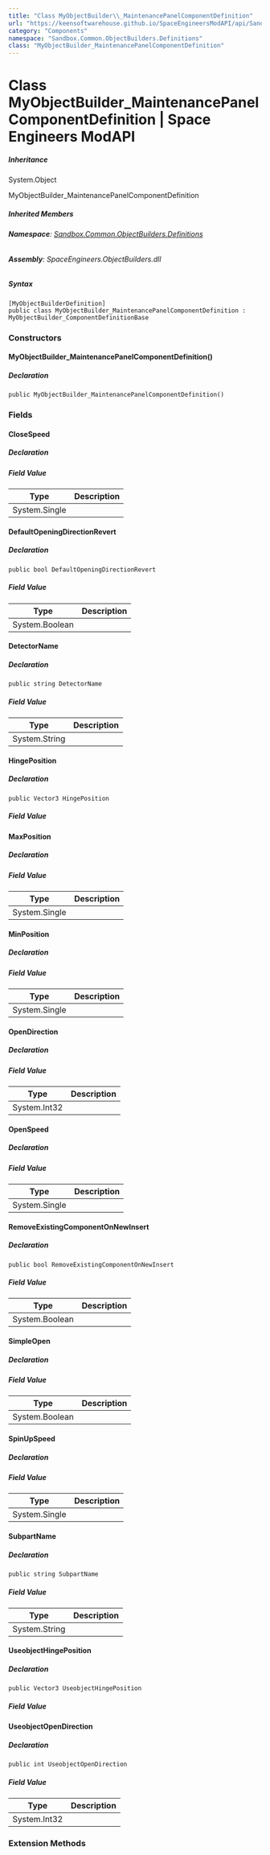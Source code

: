 ```yaml
---
title: "Class MyObjectBuilder\\_MaintenancePanelComponentDefinition"
url: "https://keensoftwarehouse.github.io/SpaceEngineersModAPI/api/Sandbox.Common.ObjectBuilders.Definitions.MyObjectBuilder_MaintenancePanelComponentDefinition.html"
category: "Components"
namespace: "Sandbox.Common.ObjectBuilders.Definitions"
class: "MyObjectBuilder_MaintenancePanelComponentDefinition"
---
```


# Class MyObjectBuilder\_MaintenancePanelComponentDefinition | Space Engineers ModAPI

##### Inheritance

System.Object

MyObjectBuilder\_MaintenancePanelComponentDefinition

##### Inherited Members

###### **Namespace**: [Sandbox.Common.ObjectBuilders.Definitions](https://keensoftwarehouse.github.io/SpaceEngineersModAPI/api/Sandbox.Common.ObjectBuilders.Definitions.html)

###### **Assembly**: SpaceEngineers.ObjectBuilders.dll

##### Syntax

```
[MyObjectBuilderDefinition]
public class MyObjectBuilder_MaintenancePanelComponentDefinition : MyObjectBuilder_ComponentDefinitionBase
```

### [](#constructors)Constructors

#### [](#Sandbox_Common_ObjectBuilders_Definitions_MyObjectBuilder_MaintenancePanelComponentDefinition__ctor)MyObjectBuilder\_MaintenancePanelComponentDefinition()

##### Declaration

```
public MyObjectBuilder_MaintenancePanelComponentDefinition()
```

### [](#fields)Fields

#### [](#Sandbox_Common_ObjectBuilders_Definitions_MyObjectBuilder_MaintenancePanelComponentDefinition_CloseSpeed)CloseSpeed

##### Declaration

##### Field Value

| Type | Description |
| --- | --- |
| System.Single |     |

#### [](#Sandbox_Common_ObjectBuilders_Definitions_MyObjectBuilder_MaintenancePanelComponentDefinition_DefaultOpeningDirectionRevert)DefaultOpeningDirectionRevert

##### Declaration

```
public bool DefaultOpeningDirectionRevert
```

##### Field Value

| Type | Description |
| --- | --- |
| System.Boolean |     |

#### [](#Sandbox_Common_ObjectBuilders_Definitions_MyObjectBuilder_MaintenancePanelComponentDefinition_DetectorName)DetectorName

##### Declaration

```
public string DetectorName
```

##### Field Value

| Type | Description |
| --- | --- |
| System.String |     |

#### [](#Sandbox_Common_ObjectBuilders_Definitions_MyObjectBuilder_MaintenancePanelComponentDefinition_HingePosition)HingePosition

##### Declaration

```
public Vector3 HingePosition
```

##### Field Value

#### [](#Sandbox_Common_ObjectBuilders_Definitions_MyObjectBuilder_MaintenancePanelComponentDefinition_MaxPosition)MaxPosition

##### Declaration

##### Field Value

| Type | Description |
| --- | --- |
| System.Single |     |

#### [](#Sandbox_Common_ObjectBuilders_Definitions_MyObjectBuilder_MaintenancePanelComponentDefinition_MinPosition)MinPosition

##### Declaration

##### Field Value

| Type | Description |
| --- | --- |
| System.Single |     |

#### [](#Sandbox_Common_ObjectBuilders_Definitions_MyObjectBuilder_MaintenancePanelComponentDefinition_OpenDirection)OpenDirection

##### Declaration

##### Field Value

| Type | Description |
| --- | --- |
| System.Int32 |     |

#### [](#Sandbox_Common_ObjectBuilders_Definitions_MyObjectBuilder_MaintenancePanelComponentDefinition_OpenSpeed)OpenSpeed

##### Declaration

##### Field Value

| Type | Description |
| --- | --- |
| System.Single |     |

#### [](#Sandbox_Common_ObjectBuilders_Definitions_MyObjectBuilder_MaintenancePanelComponentDefinition_RemoveExistingComponentOnNewInsert)RemoveExistingComponentOnNewInsert

##### Declaration

```
public bool RemoveExistingComponentOnNewInsert
```

##### Field Value

| Type | Description |
| --- | --- |
| System.Boolean |     |

#### [](#Sandbox_Common_ObjectBuilders_Definitions_MyObjectBuilder_MaintenancePanelComponentDefinition_SimpleOpen)SimpleOpen

##### Declaration

##### Field Value

| Type | Description |
| --- | --- |
| System.Boolean |     |

#### [](#Sandbox_Common_ObjectBuilders_Definitions_MyObjectBuilder_MaintenancePanelComponentDefinition_SpinUpSpeed)SpinUpSpeed

##### Declaration

##### Field Value

| Type | Description |
| --- | --- |
| System.Single |     |

#### [](#Sandbox_Common_ObjectBuilders_Definitions_MyObjectBuilder_MaintenancePanelComponentDefinition_SubpartName)SubpartName

##### Declaration

```
public string SubpartName
```

##### Field Value

| Type | Description |
| --- | --- |
| System.String |     |

#### [](#Sandbox_Common_ObjectBuilders_Definitions_MyObjectBuilder_MaintenancePanelComponentDefinition_UseobjectHingePosition)UseobjectHingePosition

##### Declaration

```
public Vector3 UseobjectHingePosition
```

##### Field Value

#### [](#Sandbox_Common_ObjectBuilders_Definitions_MyObjectBuilder_MaintenancePanelComponentDefinition_UseobjectOpenDirection)UseobjectOpenDirection

##### Declaration

```
public int UseobjectOpenDirection
```

##### Field Value

| Type | Description |
| --- | --- |
| System.Int32 |     |

### [](#extensionmethods)Extension Methods